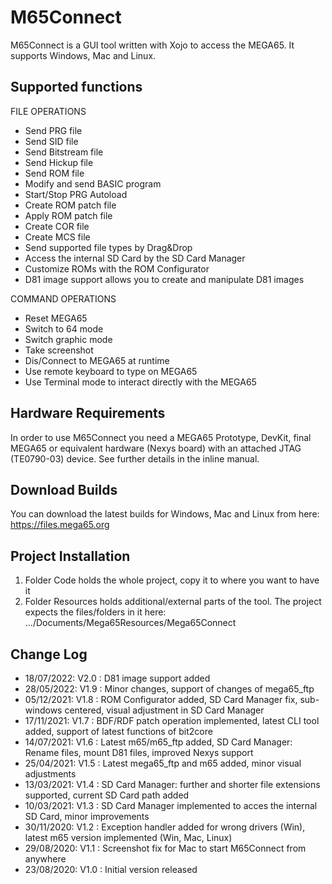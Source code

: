 # M65Connect

M65Connect is a GUI tool written with Xojo to access the MEGA65. It supports Windows, Mac and Linux.


Supported functions
-------------------

FILE OPERATIONS

- Send PRG file
- Send SID file
- Send Bitstream file
- Send Hickup file
- Send ROM file
- Modify and send BASIC program
- Start/Stop PRG Autoload
- Create ROM patch file
- Apply ROM patch file
- Create COR file
- Create MCS file
- Send supported file types by Drag&Drop
- Access the internal SD Card by the SD Card Manager
- Customize ROMs with the ROM Configurator
- D81 image support allows you to create and manipulate D81 images


COMMAND OPERATIONS

- Reset MEGA65
- Switch to 64 mode
- Switch graphic mode
- Take screenshot
- Dis/Connect to MEGA65 at runtime
- Use remote keyboard to type on MEGA65
- Use Terminal mode to interact directly with the MEGA65


Hardware Requirements
---------------------
In order to use M65Connect you need a MEGA65 Prototype, DevKit, final MEGA65 or equivalent hardware (Nexys board) with an attached JTAG (TE0790-03) device.
See further details in the inline manual.


Download Builds
---------------
You can download the latest builds for Windows, Mac and Linux from here: https://files.mega65.org


Project Installation
--------------------
1. Folder Code holds the whole project, copy it to where you want to have it
2. Folder Resources holds additional/external parts of the tool. The project expects the files/folders in it here: .../Documents/Mega65Resources/Mega65Connect


Change Log
----------
- 18/07/2022: V2.0 : D81 image support added
- 28/05/2022: V1.9 : Minor changes, support of changes of mega65_ftp
- 05/12/2021: V1.8 : ROM Configurator added, SD Card Manager fix, sub-windows centered, visual adjustment in SD Card Manager
- 17/11/2021: V1.7 : BDF/RDF patch operation implemented, latest CLI tool added, support of latest functions of bit2core 
- 14/07/2021: V1.6 : Latest m65/m65_ftp added, SD Card Manager: Rename files, mount D81 files, improved Nexys support
- 25/04/2021: V1.5 : Latest mega65_ftp and m65 added, minor visual adjustments
- 13/03/2021: V1.4 : SD Card Manager: further and shorter file extensions supported, current SD Card path added
- 10/03/2021: V1.3 : SD Card Manager implemented to acces the internal SD Card, minor improvements
- 30/11/2020: V1.2 : Exception handler added for wrong drivers (Win), latest m65 version implemented (Win, Mac, Linux)
- 29/08/2020: V1.1 : Screenshot fix for Mac to start M65Connect from anywhere
- 23/08/2020: V1.0 : Initial version released

